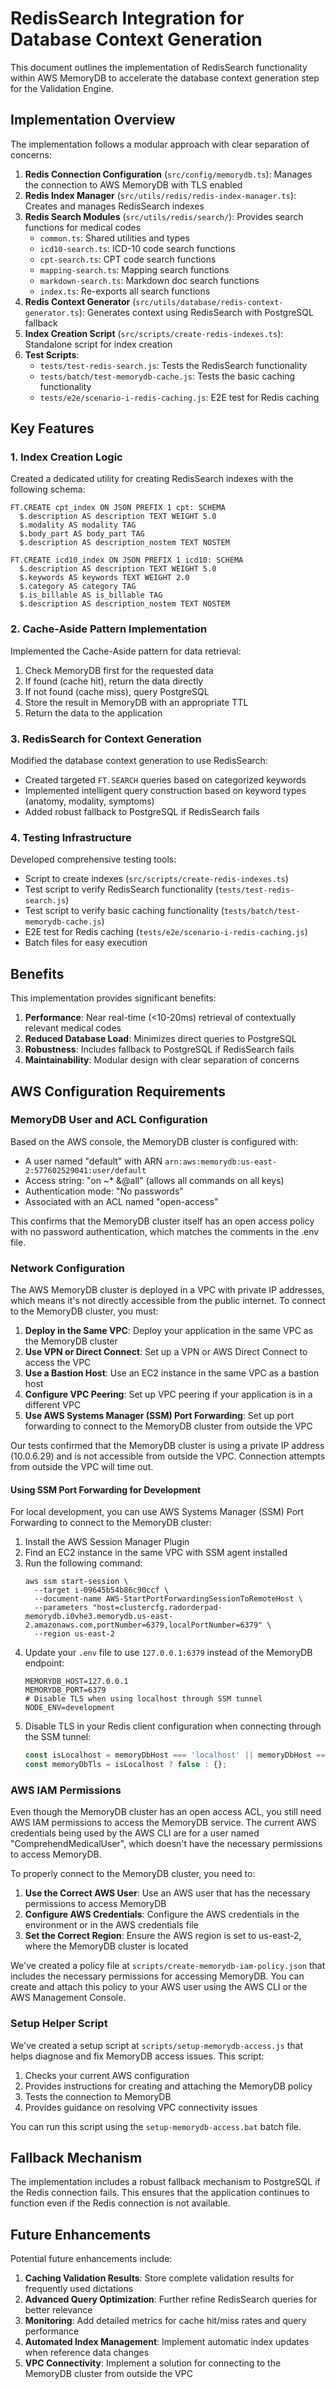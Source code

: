 # RedisSearch Integration for Database Context Generation

This document outlines the implementation of RedisSearch functionality within AWS MemoryDB to accelerate the database context generation step for the Validation Engine.

## Implementation Overview

The implementation follows a modular approach with clear separation of concerns:

1. **Redis Connection Configuration** (`src/config/memorydb.ts`): Manages the connection to AWS MemoryDB with TLS enabled
2. **Redis Index Manager** (`src/utils/redis/redis-index-manager.ts`): Creates and manages RedisSearch indexes
3. **Redis Search Modules** (`src/utils/redis/search/`): Provides search functions for medical codes
   - `common.ts`: Shared utilities and types
   - `icd10-search.ts`: ICD-10 code search functions
   - `cpt-search.ts`: CPT code search functions
   - `mapping-search.ts`: Mapping search functions
   - `markdown-search.ts`: Markdown doc search functions
   - `index.ts`: Re-exports all search functions
4. **Redis Context Generator** (`src/utils/database/redis-context-generator.ts`): Generates context using RedisSearch with PostgreSQL fallback
5. **Index Creation Script** (`src/scripts/create-redis-indexes.ts`): Standalone script for index creation
6. **Test Scripts**:
   - `tests/test-redis-search.js`: Tests the RedisSearch functionality
   - `tests/batch/test-memorydb-cache.js`: Tests the basic caching functionality
   - `tests/e2e/scenario-i-redis-caching.js`: E2E test for Redis caching

## Key Features

### 1. Index Creation Logic

Created a dedicated utility for creating RedisSearch indexes with the following schema:

```
FT.CREATE cpt_index ON JSON PREFIX 1 cpt: SCHEMA 
  $.description AS description TEXT WEIGHT 5.0
  $.modality AS modality TAG
  $.body_part AS body_part TAG
  $.description AS description_nostem TEXT NOSTEM
```

```
FT.CREATE icd10_index ON JSON PREFIX 1 icd10: SCHEMA 
  $.description AS description TEXT WEIGHT 5.0
  $.keywords AS keywords TEXT WEIGHT 2.0
  $.category AS category TAG
  $.is_billable AS is_billable TAG
  $.description AS description_nostem TEXT NOSTEM
```

### 2. Cache-Aside Pattern Implementation

Implemented the Cache-Aside pattern for data retrieval:

1. Check MemoryDB first for the requested data
2. If found (cache hit), return the data directly
3. If not found (cache miss), query PostgreSQL
4. Store the result in MemoryDB with an appropriate TTL
5. Return the data to the application

### 3. RedisSearch for Context Generation

Modified the database context generation to use RedisSearch:

- Created targeted `FT.SEARCH` queries based on categorized keywords
- Implemented intelligent query construction based on keyword types (anatomy, modality, symptoms)
- Added robust fallback to PostgreSQL if RedisSearch fails

### 4. Testing Infrastructure

Developed comprehensive testing tools:

- Script to create indexes (`src/scripts/create-redis-indexes.ts`)
- Test script to verify RedisSearch functionality (`tests/test-redis-search.js`)
- Test script to verify basic caching functionality (`tests/batch/test-memorydb-cache.js`)
- E2E test for Redis caching (`tests/e2e/scenario-i-redis-caching.js`)
- Batch files for easy execution

## Benefits

This implementation provides significant benefits:

1. **Performance**: Near real-time (<10-20ms) retrieval of contextually relevant medical codes
2. **Reduced Database Load**: Minimizes direct queries to PostgreSQL
3. **Robustness**: Includes fallback to PostgreSQL if RedisSearch fails
4. **Maintainability**: Modular design with clear separation of concerns

## AWS Configuration Requirements

### MemoryDB User and ACL Configuration

Based on the AWS console, the MemoryDB cluster is configured with:

- A user named "default" with ARN `arn:aws:memorydb:us-east-2:577602529041:user/default`
- Access string: "on ~* &@all" (allows all commands on all keys)
- Authentication mode: "No passwords"
- Associated with an ACL named "open-access"

This confirms that the MemoryDB cluster itself has an open access policy with no password authentication, which matches the comments in the .env file.

### Network Configuration

The AWS MemoryDB cluster is deployed in a VPC with private IP addresses, which means it's not directly accessible from the public internet. To connect to the MemoryDB cluster, you must:

1. **Deploy in the Same VPC**: Deploy your application in the same VPC as the MemoryDB cluster
2. **Use VPN or Direct Connect**: Set up a VPN or AWS Direct Connect to access the VPC
3. **Use a Bastion Host**: Use an EC2 instance in the same VPC as a bastion host
4. **Configure VPC Peering**: Set up VPC peering if your application is in a different VPC
5. **Use AWS Systems Manager (SSM) Port Forwarding**: Set up port forwarding to connect to the MemoryDB cluster from outside the VPC

Our tests confirmed that the MemoryDB cluster is using a private IP address (10.0.6.29) and is not accessible from outside the VPC. Connection attempts from outside the VPC will time out.

#### Using SSM Port Forwarding for Development

For local development, you can use AWS Systems Manager (SSM) Port Forwarding to connect to the MemoryDB cluster:

1. Install the AWS Session Manager Plugin
2. Find an EC2 instance in the same VPC with SSM agent installed
3. Run the following command:
   ```
   aws ssm start-session \
     --target i-09645b54b86c90ccf \
     --document-name AWS-StartPortForwardingSessionToRemoteHost \
     --parameters "host=clustercfg.radorderpad-memorydb.i0vhe3.memorydb.us-east-2.amazonaws.com,portNumber=6379,localPortNumber=6379" \
     --region us-east-2
   ```
4. Update your `.env` file to use `127.0.0.1:6379` instead of the MemoryDB endpoint:
   ```
   MEMORYDB_HOST=127.0.0.1
   MEMORYDB_PORT=6379
   # Disable TLS when using localhost through SSM tunnel
   NODE_ENV=development
   ```
5. Disable TLS in your Redis client configuration when connecting through the SSM tunnel:
   ```javascript
   const isLocalhost = memoryDbHost === 'localhost' || memoryDbHost === '127.0.0.1';
   const memoryDbTls = isLocalhost ? false : {};
   ```

### AWS IAM Permissions

Even though the MemoryDB cluster has an open access ACL, you still need AWS IAM permissions to access the MemoryDB service. The current AWS credentials being used by the AWS CLI are for a user named "ComprehendMedicalUser", which doesn't have the necessary permissions to access MemoryDB.

To properly connect to the MemoryDB cluster, you need to:

1. **Use the Correct AWS User**: Use an AWS user that has the necessary permissions to access MemoryDB
2. **Configure AWS Credentials**: Configure the AWS credentials in the environment or in the AWS credentials file
3. **Set the Correct Region**: Ensure the AWS region is set to us-east-2, where the MemoryDB cluster is located

We've created a policy file at `scripts/create-memorydb-iam-policy.json` that includes the necessary permissions for accessing MemoryDB. You can create and attach this policy to your AWS user using the AWS CLI or the AWS Management Console.

### Setup Helper Script

We've created a setup script at `scripts/setup-memorydb-access.js` that helps diagnose and fix MemoryDB access issues. This script:

1. Checks your current AWS configuration
2. Provides instructions for creating and attaching the MemoryDB policy
3. Tests the connection to MemoryDB
4. Provides guidance on resolving VPC connectivity issues

You can run this script using the `setup-memorydb-access.bat` batch file.

## Fallback Mechanism

The implementation includes a robust fallback mechanism to PostgreSQL if the Redis connection fails. This ensures that the application continues to function even if the Redis connection is not available.

## Future Enhancements

Potential future enhancements include:

1. **Caching Validation Results**: Store complete validation results for frequently used dictations
2. **Advanced Query Optimization**: Further refine RedisSearch queries for better relevance
3. **Monitoring**: Add detailed metrics for cache hit/miss rates and query performance
4. **Automated Index Management**: Implement automatic index updates when reference data changes
5. **VPC Connectivity**: Implement a solution for connecting to the MemoryDB cluster from outside the VPC